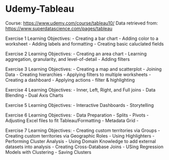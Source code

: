 # Udemy-Tableau
Course: https://www.udemy.com/course/tableau10/
Data retrieved from: https://www.superdatascience.com/pages/tableau

Exercise 1 Learning Objectives:
	- Creating a bar chart
	- Adding color to a worksheet
	- Adding labels and formatting
	- Creating basic caluclated fields

Exercise 2 Learning Objectives:
	- Creating an area chart
	- Learning aggregation, granularity, and level-of-detail
	- Adding filters
	
Exercise 3 Learning Objectives:
	- Creating a map and scatterplot
	- Joining Data
	- Creating hierarchies
	- Applying filters to multiple worksheets
	- Creating a dashboard
	- Applying actions - filter & highlighting

Exercise 4 Learning Objectives:
	- Inner, Left, Right, and Full joins
	- Data Blending
	- Dual Axis Charts
	
Exercise 5 Learning Objectives:
	- Interactive Dashboards
	- Storytelling
	
Exercise 6 Learning Objectives:
	- Data Preparation
		- Splits
		- Pivots
		- Adjusting Excel files to fit Tableau/Formatting
		- Metadata Grid
	-
	
Exercise 7 Learning Objectives:
	- Creating custom territories via Groups
	- Creating custom territories via Geographic Roles
	- Using Highlighters
	- Performing Cluster Analysis
	- Using Domain Knowledge to add external datasets into analysis
	- Creating Cross-Database Joins
	- USing Regression Models with Clustering
	- Saving Clusters
	 
